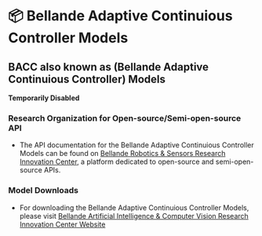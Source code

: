 # 📦 Bellande Adaptive Continuious Controller Models
## BACC also known as (Bellande Adaptive Continuious Controller) Models

**Temporarily Disabled**

### Research Organization for Open-source/Semi-open-source API
- The API documentation for the Bellande Adaptive Continuious Controller Models can be found on [Bellande Robotics & Sensors Research Innovation Center](https://robotics-sensors.github.io), a platform dedicated to open-source and semi-open-source APIs.

### Model Downloads
- For downloading the Bellande Adaptive Continuious Controller Models, please visit [Bellande Artificial Intelligence & Computer Vision Research Innovation Center Website](https://artificial-intelligence-computer-vision.github.io)
